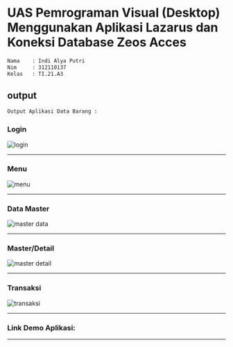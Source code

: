 # UAS Pemrograman Visual (Desktop) Menggunakan Aplikasi Lazarus dan Koneksi Database Zeos Acces

```bash
Nama    : Indi Alya Putri
Nim     : 312110137
Kelas   : TI.21.A3
```

## output

```bash
Output Aplikasi Data Barang :
```

### Login

![login](https://github.com/Indialyaa/uas_lazarus/assets/115305578/181a8cc4-1b09-413e-a12c-b0dc263192ef)


<hr>

### Menu

![menu](https://github.com/Indialyaa/uas_lazarus/assets/115305578/3a85a369-b9ea-4b5f-871f-883c6643e749)

<hr>

### Data Master

![master data](https://github.com/Indialyaa/uas_lazarus/assets/115305578/eab8645b-659e-48b1-9bbd-49062c48ba1d)

<hr>

### Master/Detail

![master detail](https://github.com/Indialyaa/uas_lazarus/assets/115305578/d42b63fa-607f-4d7c-924c-5a802065bb1f)

<hr>

### Transaksi

![transaksi](https://github.com/Indialyaa/uas_lazarus/assets/115305578/d9ec0f14-5a26-4448-ad8a-5da7793abce9)

<hr>

### Link Demo Aplikasi:



<hr>

